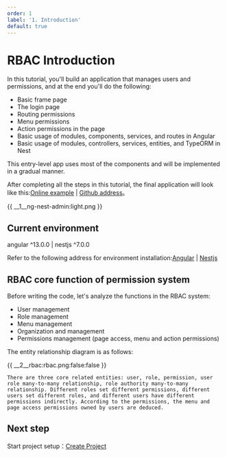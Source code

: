 ```yaml
---
order: 1
label: '1. Introduction'
default: true
---
```


# RBAC Introduction

In this tutorial, you'll build an application that manages users and permissions, and at the end you'll do the following:

- Basic frame page
- The login page
- Routing permissions
- Menu permissions
- Action permissions in the page
- Basic usage of modules, components, services, and routes in Angular
- Basic usage of modules, controllers, services, entities, and TypeORM in Nest

This entry-level app uses most of the components and will be implemented in a gradual manner.

After completing all the steps in this tutorial, the final application will look like this:<a href="http://adminui.ngnest.com/" target="_blank">Online example</a> | <a href="https://github.com/NG-NEST/ng-nest-admin" target="_blank">Github address</a>。

{{ __1\__ng-nest-admin:light.png }}

## Current environment

angular ^13.0.0 | nestjs ^7.0.0

Refer to the following address for environment installation:<a href="https://angular.cn/guide/setup-local" target="_blank">Angular</a> | <a href="https://docs.nestjs.com/" target="_blank">Nestjs</a>

## RBAC core function of permission system

Before writing the code, let's analyze the functions in the RBAC system:

- User management
- Role management
- Menu management
- Organization and management
- Permissions management (page access, menu and action permissions)

The entity relationship diagram is as follows:

{{ __2\__rbac:rbac.png:false:false }}

```info
There are three core related entities: user, role, permission, user role many-to-many relationship, role authority many-to-many relationship. Different roles set different permissions, different users set different roles, and different users have different permissions indirectly. According to the permissions, the menu and page access permissions owned by users are deduced.
```

## Next step

Start project setup：[Create Project](index/docs/en_US/course/rbac/2-create-project)
